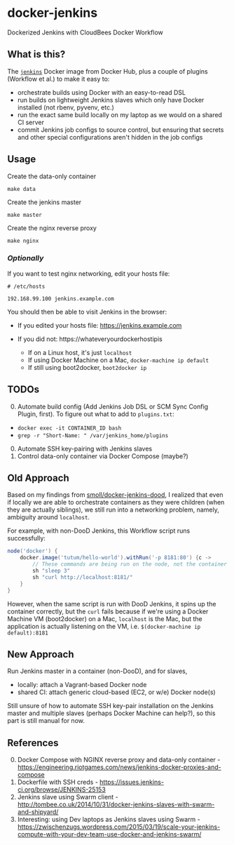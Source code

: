 # docker-jenkins
Dockerized Jenkins with CloudBees Docker Workflow

## What is this?
The [`jenkins`](https://github.com/jenkinsci/docker) Docker image from Docker Hub, plus a couple of plugins (Workflow et al.) to make it easy to:

* orchestrate builds using Docker with an easy-to-read DSL
* run builds on lightweight Jenkins slaves which only have Docker installed (not rbenv, pyvenv, etc.)
* run the exact same build locally on my laptop as we would on a shared CI server
* commit Jenkins job configs to source control, but ensuring that secrets and other special configurations aren't hidden in the job configs

## Usage
Create the data-only container
```
make data
```

Create the jenkins master
```
make master
```

Create the nginx reverse proxy
```
make nginx
```

### *Optionally*

If you want to test nginx networking, edit your hosts file:
```
# /etc/hosts

192.168.99.100 jenkins.example.com
```

You should then be able to visit Jenkins in the browser:

* If you edited your hosts file: https://jenkins.example.com

* If you did not: https://whateveryourdockerhostipis

    * If on a Linux host, it's just `localhost`
    * If using Docker Machine on a Mac, `docker-machine ip default`
    * If still using boot2docker, `boot2docker ip`

## TODOs
0. Automate build config (Add Jenkins Job DSL or SCM Sync Config Plugin, first). To figure out what to add to `plugins.txt`:
  * `docker exec -it CONTAINER_ID bash`
  * `grep -r "Short-Name: " /var/jenkins_home/plugins`
0. Automate SSH key-pairing with Jenkins slaves
0. Control data-only container via Docker Compose (maybe?)

## Old Approach
Based on my findings from [smoll/docker-jenkins-dood](https://github.com/smoll/docker-jenkins-dood), I realized that even if locally we are able to orchestrate containers as they were children (when they are actually siblings), we still run into a networking problem, namely, ambiguity around `localhost`.

For example, with non-DooD Jenkins, this Workflow script runs successfully:

```groovy
node('docker') {
    docker.image('tutum/hello-world').withRun('-p 8181:80') {c ->
        // These commands are being run on the node, not the container
        sh "sleep 3"
        sh "curl http://localhost:8181/"
    }
}
```

However, when the same script is run with DooD Jenkins, it spins up the container correctly, but the `curl` fails because if we're using a Docker Machine VM (boot2docker) on a Mac, `localhost` is the Mac, but the application is actually listening on the VM, i.e. `$(docker-machine ip default):8181`

## New Approach
Run Jenkins master in a container (non-DooD), and for slaves,

* locally: attach a Vagrant-based Docker node
* shared CI: attach generic cloud-based (EC2, or w/e) Docker node(s)

Still unsure of how to automate SSH key-pair installation on the Jenkins master and multiple slaves (perhaps Docker Machine can help?), so this part is still manual for now.

## References
0. Docker Compose with NGINX reverse proxy and data-only container - https://engineering.riotgames.com/news/jenkins-docker-proxies-and-compose
0. Dockerfile with SSH creds - https://issues.jenkins-ci.org/browse/JENKINS-25153
0. Jenkins slave using Swarm client - http://tombee.co.uk/2014/10/31/docker-jenkins-slaves-with-swarm-and-shipyard/
0. Interesting: using Dev laptops as Jenkins slaves using Swarm - https://zwischenzugs.wordpress.com/2015/03/19/scale-your-jenkins-compute-with-your-dev-team-use-docker-and-jenkins-swarm/
